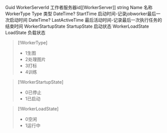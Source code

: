Guid WorkerServerId  工作者服务器id[[WorkerServer]]
string Name 名称
WorkerType Type 类型
DateTime? StartTime 启动时间-记录jobworker最后一次启动时间
DateTime? LastActiveTime 最后活动时间-记录最后一次执行任务的结束时间
WorkerStartupState StartupState 启动状态
WorkerLoadState LoadState 负载状态

> [!WorkerType]
> - 1生图
> - 2处理图片
> - 3打标
> - 4训练

> [!WorkerStartupState]
> - 0已停止
> - 1已启动


> [!WorkerLoadState]
> - 0空闲
> - 1运行中
